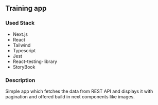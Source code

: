 ## Training app

### Used Stack
- Next.js
- React
- Tailwind
- Typescript
- Jest
- React-testing-library
- StoryBook

### Description
Simple app which fetches the data from REST API and displays it with pagination and offered build in next components like images.